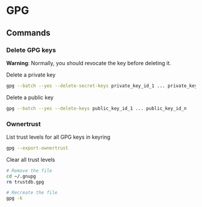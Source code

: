 # GPG

## Commands

### Delete GPG keys

**Warning**: Normally, you should revocate the key before deleting it.

Delete a private key
```bash
gpg --batch --yes --delete-secret-keys private_key_id_1 ... private_key_id_n
```

Delete a public key
```bash
gpg --batch --yes --delete-keys public_key_id_1 ... public_key_id_n
```

### Ownertrust

List trust levels for all GPG keys in keyring
```bash
gpg --export-ownertrust
```

Clear all trust levels 
```bash
# Remove the file
cd ~/.gnupg
rm trustdb.gpg

# Recreate the file
gpg -k
```